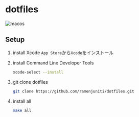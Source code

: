 # dotfiles

![macos](https://github.com/ramenjuniti/dotfiles/workflows/macos/badge.svg)

## Setup

1. install Xcode
`App Store`から`Xcode`をインストール

1. install Command Line Developer Tools
	```sh
	xcode-select --install
	```

1. git clone dotfiles
	```sh
	git clone https://github.com/ramenjuniti/dotfiles.git
	```

1. install all
	```sh
	make all
	```

